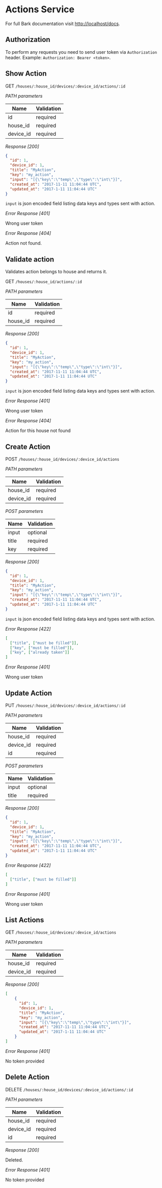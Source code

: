 # Actions Service

For full Bark documentation visit [http://localhost/docs](http://localhost/docs).

## Authorization

To perform any requests you need to send user token via `Authorization` header. Example:
`Authorization: Bearer <token>`.

## Show Action

GET `/houses/:house_id/devices/:device_id/actions/:id`

*PATH parameters*

Name         | Validation
------------ | ------------- 
id           | required
house_id     | required
device_id    | required

*Response [200]*

```json
{
  "id": 1,
  "device_id": 1,
  "title": "MyAction",
  "key": "my_action",
  "input": "[{\"key\":\"temp\",\"type\":\"int\"}]",
  "created_at": "2017-11-11 11:04:44 UTC",
  "updated_at": "2017-1-11 11:04:44 UTC"
}
```

`input` is json encoded field listing data keys and types sent with action.

*Error Response [401]*

Wrong user token

*Error Response [404]*

Action not found.

## Validate action 

Validates action belongs to house and returns it.

GET `/houses/:house_id/actions/:id`

*PATH parameters*

Name         | Validation
------------ | -------------
id           | required 
house_id     | required

*Response [200]*

```json
{
  "id": 1,
  "device_id": 1,
  "title": "MyAction",
  "key": "my_action",
  "input": "[{\"key\":\"temp\",\"type\":\"int\"}]",
  "created_at": "2017-11-11 11:04:44 UTC",
  "updated_at": "2017-1-11 11:04:44 UTC"
}
```

`input` is json encoded field listing data keys and types sent with action.

*Error Response [401]*

Wrong user token

*Error Response [404]*

Action for this house not found

## Create Action

POST `/houses/:house_id/devices/:device_id/actions`

*PATH parameters*

Name         | Validation
------------ | ------------- 
house_id     | required
device_id    | required


*POST parameters*

Name          | Validation
------------  | -------------
input         | optional 
title         | required
key           | required

*Response [200]*

```json
{
  "id": 1,
  "device_id": 1,
  "title": "MyAction",
  "key": "my_action",
  "input": "[{\"key\":\"temp\",\"type\":\"int\"}]",
  "created_at": "2017-11-11 11:04:44 UTC",
  "updated_at": "2017-1-11 11:04:44 UTC"
}
```

`input` is json encoded field listing data keys and types sent with action.

*Error Response [422]*

```json
[
  ["title", ["must be filled"]],
  ["key", ["must be filled"]],
  ["key", ["already taken"]]
]
```

*Error Response [401]*

Wrong user token

## Update Action

PUT `/houses/:house_id/devices/:device_id/actions/:id`

*PATH parameters*

Name         | Validation
------------ | ------------- 
house_id     | required
device_id    | required
id           | required


*POST parameters*

Name          | Validation
------------  | -------------
input         | optional 
title         | required

*Response [200]*

```json
{
  "id": 1,
  "device_id": 1,
  "title": "MyAction",
  "key": "my_action",
  "input": "[{\"key\":\"temp\",\"type\":\"int\"}]",
  "created_at": "2017-11-11 11:04:44 UTC",
  "updated_at": "2017-1-11 11:04:44 UTC"
}
```

*Error Response [422]*

```json
[
  ["title", ["must be filled"]]
]
```

*Error Response [401]*

Wrong user token

## List Actions

GET `/houses/:house_id/devices/:device_id/actions`

*PATH parameters*

Name         | Validation
------------ | ------------- 
house_id     | required
device_id    | required

*Response [200]*

```json
[
    {
      "id": 1,
      "device_id": 1,
      "title": "MyAction",
      "key": "my_action",
      "input": "[{\"key\":\"temp\",\"type\":\"int\"}]",
      "created_at": "2017-11-11 11:04:44 UTC",
      "updated_at": "2017-1-11 11:04:44 UTC"
    }
]
```

*Error Response [401]*

No token provided

## Delete Action

DELETE `/houses/:house_id/devices/:device_id/actions/:id`


*PATH parameters*

Name         | Validation
------------ | ------------- 
house_id     | required
device_id    | required
id           | required

*Response [200]*

Deleted.

*Error Response [401]*

No token provided